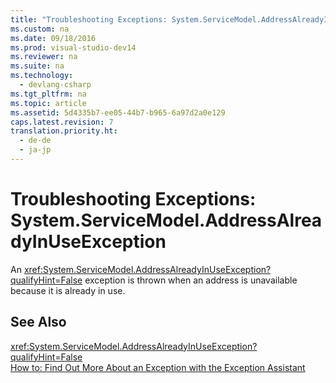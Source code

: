 ```yaml
---
title: "Troubleshooting Exceptions: System.ServiceModel.AddressAlreadyInUseException"
ms.custom: na
ms.date: 09/18/2016
ms.prod: visual-studio-dev14
ms.reviewer: na
ms.suite: na
ms.technology: 
  - devlang-csharp
ms.tgt_pltfrm: na
ms.topic: article
ms.assetid: 5d4335b7-ee05-44b7-b965-6a97d2a0e129
caps.latest.revision: 7
translation.priority.ht: 
  - de-de
  - ja-jp
---
```

# Troubleshooting Exceptions: System.ServiceModel.AddressAlreadyInUseException
An <xref:System.ServiceModel.AddressAlreadyInUseException?qualifyHint=False> exception is thrown when an address is unavailable because it is already in use.  
  
## See Also  
 <xref:System.ServiceModel.AddressAlreadyInUseException?qualifyHint=False>   
 [How to: Find Out More About an Exception with the Exception Assistant](../Topic/How%20to:%20Use%20the%20Exception%20Assistant.md)